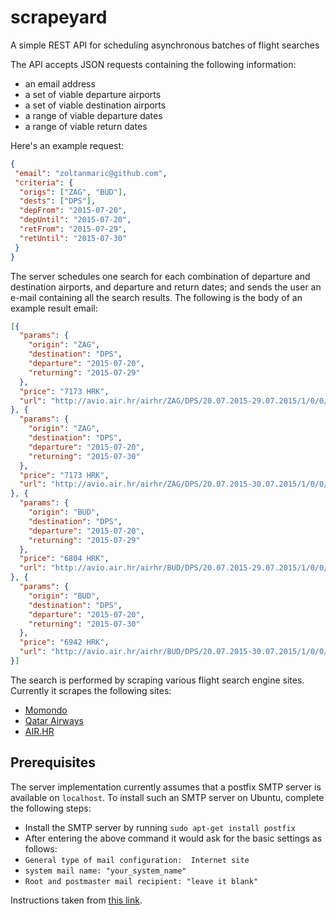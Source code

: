 # scrapeyard
A simple REST API for scheduling asynchronous batches of flight searches

The API accepts JSON requests containing the following information:

* an email address
* a set of viable departure airports
* a set of viable destination airports
* a range of viable departure dates
* a range of viable return dates

Here's an example request:

```json
{
 "email": "zoltanmaric@github.com",
 "criteria": {
  "origs": ["ZAG", "BUD"],
  "dests": ["DPS"],
  "depFrom": "2015-07-20",
  "depUntil": "2015-07-20",
  "retFrom": "2015-07-29",
  "retUntil": "2015-07-30"
 }
}
```

The server schedules one search for each combination of departure and destination airports, and departure and return dates; and sends the user an e-mail containing all the search results.
The following is the body of an example result email:

```json
[{
  "params": {
    "origin": "ZAG",
    "destination": "DPS",
    "departure": "2015-07-20",
    "returning": "2015-07-29"
  },
  "price": "7173 HRK",
  "url": "http://avio.air.hr/airhr/ZAG/DPS/20.07.2015-29.07.2015/1/0/0/rt"
}, {
  "params": {
    "origin": "ZAG",
    "destination": "DPS",
    "departure": "2015-07-20",
    "returning": "2015-07-30"
  },
  "price": "7173 HRK",
  "url": "http://avio.air.hr/airhr/ZAG/DPS/20.07.2015-30.07.2015/1/0/0/rt"
}, {
  "params": {
    "origin": "BUD",
    "destination": "DPS",
    "departure": "2015-07-20",
    "returning": "2015-07-29"
  },
  "price": "6804 HRK",
  "url": "http://avio.air.hr/airhr/BUD/DPS/20.07.2015-29.07.2015/1/0/0/rt"
}, {
  "params": {
    "origin": "BUD",
    "destination": "DPS",
    "departure": "2015-07-20",
    "returning": "2015-07-30"
  },
  "price": "6942 HRK",
  "url": "http://avio.air.hr/airhr/BUD/DPS/20.07.2015-30.07.2015/1/0/0/rt"
}]
```

The search is performed by scraping various flight search engine sites. Currently it scrapes the following sites:

* [Momondo](http://momondo.com)
* [Qatar Airways](http://qatarairways.com)
* [AIR.HR](http://air.hr)

## Prerequisites

The server implementation currently assumes that a postfix SMTP server is available on `localhost`. To install such
an SMTP server on Ubuntu, complete the following steps:

* Install the SMTP server by running `sudo apt-get install postfix`
* After entering the above command it would ask for the basic settings as follows:
 * `General type of mail configuration:  Internet site`
 * `system mail name: "your_system_name"`
 * `Root and postmaster mail recipient: "leave it blank"`

Instructions taken from [this link](http://www.mindfiresolutions.com/Configure-SMTP-For-Localhost-In-Ubuntu-2421.php).

